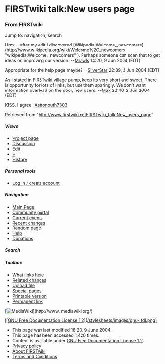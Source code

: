 

# FIRSTwiki talk:New users page

### From FIRSTwiki

Jump to: navigation, search

Hrm ... after my edit I discovered [Wikipedia:Welcome,_newcomers](http://www.w
ikipedia.org/wiki/Welcome%2C_newcomers "wikipedia:Welcome,_newcomers" ).
Perhaps someone can scan that to get ideas on improving our version.
--[Mrawls](User:Mrawls "User:Mrawls" ) 14:20, 9 Jun 2004 (EDT)

Appropriate for the help page maybe? --[SilverStar](User:SilverStar
"User:SilverStar" ) 22:39, 2 Jun 2004 (EDT)

As i stated in [FIRSTwiki:village pump](FIRSTwiki:Village_pump
"FIRSTwiki:Village pump" ), keep its very short and sweet. There is
opportunity for lots of links, but use them sparingly. We don't want
information overload on the poor, new users. --[Max](User:Max
"User:Max" ) 22:40, 2 Jun 2004 (EDT)

KISS. I agree -[Astronouth7303](User:Astronouth7303
"User:Astronouth7303" )

Retrieved from
"<http://www.firstwiki.netFIRSTwiki_talk:New_users_page>"

##### Views

  * [Project page](FIRSTwiki:New_users_page)
  * [Discussion](FIRSTwiki_talk:New_users_page)
  * [Edit](/index.php?title=FIRSTwiki_talk:New_users_page&action=edit)
  * [+](/index.php?title=FIRSTwiki_talk:New_users_page&action=edit&section=new)
  * [History](/index.php?title=FIRSTwiki_talk:New_users_page&action=history)

##### Personal tools

  * [Log in / create account](/index.php?title=Special:Userlogin&returnto=FIRSTwiki_talk:New_users_page)

[](Main_Page "Main Page" )

##### Navigation

  * [Main Page](Main_Page)
  * [Community portal](FIRSTwiki:Community_portal)
  * [Current events](Current_events)
  * [Recent changes](Special:Recentchanges)
  * [Random page](Special:Random)
  * [Help](FIRSTwiki:Help)
  * [Donations](FIRSTwiki:Site_support)

##### Search



##### Toolbox

  * [What links here](Special:Whatlinkshere/FIRSTwiki_talk:New_users_page)
  * [Related changes](Special:Recentchangeslinked/FIRSTwiki_talk:New_users_page)
  * [Upload file](Special:Upload)
  * [Special pages](Special:Specialpages)
  * [Printable version](/index.php?title=FIRSTwiki_talk:New_users_page&printable=yes)
  * [Permanent link](/index.php?title=FIRSTwiki_talk:New_users_page&oldid=39046)

[![MediaWiki](/skins/common/images/poweredby_mediawiki_88x31.png)](http://www.
mediawiki.org/)

[![GNU Free Documentation License 1.2](/stylesheets/images/gnu-
fdl.png)](http://www.gnu.org/copyleft/fdl.html)

  * This page was last modified 18:20, 9 June 2004.
  * This page has been accessed 1,420 times.
  * Content is available under [GNU Free Documentation License 1.2](http://www.gnu.org/copyleft/fdl.html "http://www.gnu.org/copyleft/fdl.html" ).
  * [Privacy policy](FIRSTwiki:Privacy_policy "FIRSTwiki:Privacy policy" )
  * [About FIRSTwiki](FIRSTwiki:About "FIRSTwiki:About" )
  * [Terms and Conditions](FIRSTwiki:Terms_and_conditions "FIRSTwiki:Terms and conditions" )

